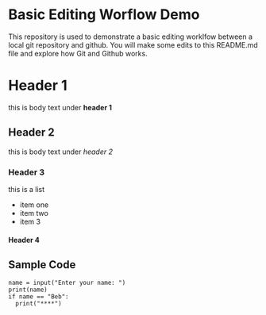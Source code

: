 # Basic Editing Worflow Demo
This repository is used to demonstrate a basic editing worklfow between a local git repository and github.  You will make some edits to this README.md file and explore how Git and Github works.

# Header 1
this is body text under **header 1**
## Header 2
this is body text under *header 2*
### Header 3
this is a list
* item one
* item two
* item 3
#### Header 4

## Sample Code
```
name = input("Enter your name: ")
print(name)
if name == "Beb":
  print("****")
```
